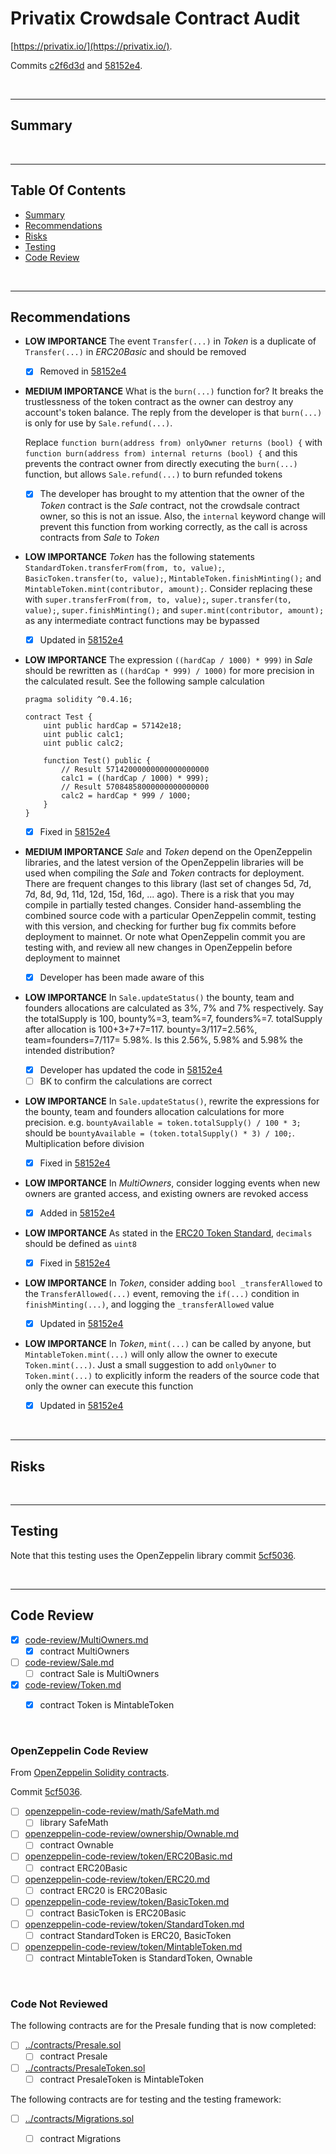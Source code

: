 # Privatix Crowdsale Contract Audit

[https://privatix.io/](https://privatix.io/).

Commits
[c2f6d3d](https://github.com/Privatix/smart-contract/commit/c2f6d3d88f66eeb3f1c88cb76550e9a93ae387fc) and
[58152e4](https://github.com/Privatix/smart-contract/commit/58152e4759a61c86448008376345aa72bc3cd4c6).

<br />

<hr />

## Summary

<br />

<hr />

## Table Of Contents

* [Summary](#summary)
* [Recommendations](#recommendations)
* [Risks](#risks)
* [Testing](#testing)
* [Code Review](#code-review)

<br />

<hr />

## Recommendations

* **LOW IMPORTANCE** The event `Transfer(...)` in *Token* is a duplicate of `Transfer(...)` in *ERC20Basic* and should be removed
  * [x] Removed in [58152e4](https://github.com/Privatix/smart-contract/commit/58152e4759a61c86448008376345aa72bc3cd4c6)
* **MEDIUM IMPORTANCE** What is the `burn(...)` function for? It breaks the trustlessness of the token contract as the owner can destroy any
  account's token balance. The reply from the developer is that `burn(...)` is only for use by `Sale.refund(...)`.
  
  Replace `function burn(address from) onlyOwner returns (bool) {` with `function burn(address from) internal returns (bool) {` and this
  prevents the contract owner from directly executing the `burn(...)` function, but allows `Sale.refund(...)` to burn refunded tokens
  
  * [x] The developer has brought to my attention that the owner of the *Token* contract is the *Sale* contract, not the crowdsale contract
    owner, so this is not an issue. Also, the `internal` keyword change will prevent this function from working correctly, as the call
    is across contracts from *Sale* to *Token*
* **LOW IMPORTANCE** *Token* has the following statements `StandardToken.transferFrom(from, to, value);`, `BasicToken.transfer(to, value);`,
  `MintableToken.finishMinting();` and `MintableToken.mint(contributor, amount);`. Consider replacing these with
  `super.transferFrom(from, to, value);`, `super.transfer(to, value);`, `super.finishMinting();` and `super.mint(contributor, amount);` as any
  intermediate contract functions may be bypassed
  * [x] Updated in [58152e4](https://github.com/Privatix/smart-contract/commit/58152e4759a61c86448008376345aa72bc3cd4c6)
* **LOW IMPORTANCE** The expression `((hardCap / 1000) * 999)` in *Sale* should be rewritten as `((hardCap * 999) / 1000)` for more precision
  in the calculated result. See the following sample calculation

      pragma solidity ^0.4.16;

      contract Test {
          uint public hardCap = 57142e18;
          uint public calc1;
          uint public calc2;
    
          function Test() public {
              // Result 57142000000000000000000
              calc1 = ((hardCap / 1000) * 999);
              // Result 57084858000000000000000
              calc2 = hardCap * 999 / 1000;
          }
      }

  * [x] Fixed in [58152e4](https://github.com/Privatix/smart-contract/commit/58152e4759a61c86448008376345aa72bc3cd4c6)
* **MEDIUM IMPORTANCE** *Sale* and *Token* depend on the OpenZeppelin libraries, and the latest version of the OpenZeppelin libraries will
  be used when compiling the *Sale* and *Token* contracts for deployment. There are frequent changes to this library (last set of changes
  5d, 7d, 7d, 8d, 9d, 11d, 12d, 15d, 16d, ... ago). There is a risk that you may compile in partially tested changes. Consider hand-assembling
  the combined source code with a particular OpenZeppelin commit, testing with this version, and checking for further bug fix commits before
  deployment to mainnet. Or note what OpenZeppelin commit you are testing with, and review all new changes in OpenZeppelin before deployment
  to mainnet
  * [x] Developer has been made aware of this
* **LOW IMPORTANCE** In `Sale.updateStatus()` the bounty, team and founders allocations are calculated as 3%, 7% and 7% respectively. Say the
  totalSupply is 100, bounty%=3, team%=7, founders%=7. totalSupply after allocation is 100+3+7+7=117. bounty=3/117=2.56%, team=founders=7/117=
  5.98%. Is this 2.56%, 5.98% and 5.98% the intended distribution?
  * [x] Developer has updated the code in [58152e4](https://github.com/Privatix/smart-contract/commit/58152e4759a61c86448008376345aa72bc3cd4c6)
  * [ ] BK to confirm the calculations are correct
* **LOW IMPORTANCE** In `Sale.updateStatus()`, rewrite the expressions for the bounty, team and founders allocation calculations for more 
  precision. e.g. `bountyAvailable = token.totalSupply() / 100 * 3;` should be `bountyAvailable = (token.totalSupply() * 3) / 100;`.
  Multiplication before division
  * [x] Fixed in [58152e4](https://github.com/Privatix/smart-contract/commit/58152e4759a61c86448008376345aa72bc3cd4c6)
* **LOW IMPORTANCE** In *MultiOwners*, consider logging events when new owners are granted access, and existing owners are revoked access
  * [x] Added in [58152e4](https://github.com/Privatix/smart-contract/commit/58152e4759a61c86448008376345aa72bc3cd4c6)
* **LOW IMPORTANCE** As stated in the [ERC20 Token Standard](https://github.com/ethereum/EIPs/blob/master/EIPS/eip-20-token-standard.md#decimals),
  `decimals` should be defined as `uint8`
  * [x] Fixed in [58152e4](https://github.com/Privatix/smart-contract/commit/58152e4759a61c86448008376345aa72bc3cd4c6)
* **LOW IMPORTANCE** In *Token*, consider adding `bool _transferAllowed` to the `TransferAllowed(...)` event, removing the `if(...)` condition in
  `finishMinting(...)`, and logging the `_transferAllowed` value
  * [x] Updated in [58152e4](https://github.com/Privatix/smart-contract/commit/58152e4759a61c86448008376345aa72bc3cd4c6)
* **LOW IMPORTANCE** In *Token*, `mint(...)` can be called by anyone, but `MintableToken.mint(...)` will only allow the owner to execute
  `Token.mint(...)`. Just a small suggestion to add `onlyOwner` to `Token.mint(...)` to explicitly inform the readers of the source code
  that only the owner can execute this function
  * [x] Updated in [58152e4](https://github.com/Privatix/smart-contract/commit/58152e4759a61c86448008376345aa72bc3cd4c6)

<br />

<hr />

## Risks

<br />

<hr />

## Testing

Note that this testing uses the OpenZeppelin library commit 
[5cf5036](https://github.com/OpenZeppelin/zeppelin-solidity/commit/5cf503673faea92c1b5c615c3f8358febf06e160).

<br />

<hr />

## Code Review

* [x] [code-review/MultiOwners.md](code-review/MultiOwners.md)
  * [x] contract MultiOwners 
* [ ] [code-review/Sale.md](code-review/Sale.md)
  * [ ] contract Sale is MultiOwners 
* [x] [code-review/Token.md](code-review/Token.md)
  * [x] contract Token is MintableToken 


<br />

### OpenZeppelin Code Review

From [OpenZeppelin Solidity contracts](https://github.com/OpenZeppelin/zeppelin-solidity/tree/master/contracts).

Commit [5cf5036](https://github.com/OpenZeppelin/zeppelin-solidity/commit/5cf503673faea92c1b5c615c3f8358febf06e160).

* [ ] [openzeppelin-code-review/math/SafeMath.md](openzeppelin-code-review/math/SafeMath.md)
  * [ ] library SafeMath
* [ ] [openzeppelin-code-review/ownership/Ownable.md](openzeppelin-code-review/ownership/Ownable.md)
  * [ ] contract Ownable
* [ ] [openzeppelin-code-review/token/ERC20Basic.md](openzeppelin-code-review/token/ERC20Basic.md)
  * [ ] contract ERC20Basic 
* [ ] [openzeppelin-code-review/token/ERC20.md](openzeppelin-code-review/token/ERC20.md)
  * [ ] contract ERC20 is ERC20Basic 
* [ ] [openzeppelin-code-review/token/BasicToken.md](openzeppelin-code-review/token/BasicToken.md)
  * [ ] contract BasicToken is ERC20Basic 
* [ ] [openzeppelin-code-review/token/StandardToken.md](openzeppelin-code-review/token/StandardToken.md)
  * [ ] contract StandardToken is ERC20, BasicToken 
* [ ] [openzeppelin-code-review/token/MintableToken.md](openzeppelin-code-review/token/MintableToken.md)
  * [ ] contract MintableToken is StandardToken, Ownable 

<br />

### Code Not Reviewed

The following contracts are for the Presale funding that is now completed:

* [ ] [../contracts/Presale.sol](../contracts/Presale.sol)
  * [ ] contract Presale 
* [ ] [../contracts/PresaleToken.sol](../contracts/PresaleToken.sol)
  * [ ] contract PresaleToken is MintableToken 

The following contracts are for testing and the testing framework:

* [ ] [../contracts/Migrations.sol](../contracts/Migrations.sol)
  * [ ] contract Migrations 

